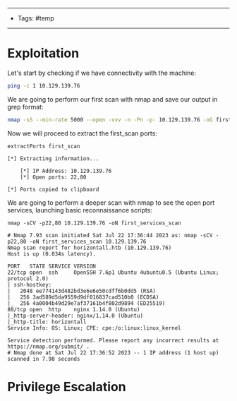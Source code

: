 ----
- Tags: #temp
----

# Exploitation

Let's start by checking if we have connectivity with the machine:

```bash
ping -c 1 10.129.139.76
```

We are going to perform our first scan with nmap and save our output in grep format:

```bash
nmap -sS --min-rate 5000 --open -vvv -n -Pn -p- 10.129.139.76 -oG first_scan
```

Now we will proceed to extract the first_scan ports:

```
extractPorts first_scan
```

```
[*] Extracting information...

    [*] IP Address: 10.129.139.76
    [*] Open ports: 22,80

[*] Ports copied to clipboard
```

We are going to perform a deeper scan with nmap to see the open port services, launching basic reconnaissance scripts:

```
nmap -sCV -p22,80 10.129.139.76 -oN first_services_scan
```

```
# Nmap 7.93 scan initiated Sat Jul 22 17:36:44 2023 as: nmap -sCV -p22,80 -oN first_services_scan 10.129.139.76
Nmap scan report for horizontall.htb (10.129.139.76)
Host is up (0.034s latency).

PORT   STATE SERVICE VERSION
22/tcp open  ssh     OpenSSH 7.6p1 Ubuntu 4ubuntu0.5 (Ubuntu Linux; protocol 2.0)
| ssh-hostkey: 
|   2048 ee774143d482bd3e6e6e50cdff6b0dd5 (RSA)
|   256 3ad589d5da9559d9df016837cad510b0 (ECDSA)
|_  256 4a0004b49d29e7af37161b4f802d9894 (ED25519)
80/tcp open  http    nginx 1.14.0 (Ubuntu)
|_http-server-header: nginx/1.14.0 (Ubuntu)
|_http-title: horizontall
Service Info: OS: Linux; CPE: cpe:/o:linux:linux_kernel

Service detection performed. Please report any incorrect results at https://nmap.org/submit/ .
# Nmap done at Sat Jul 22 17:36:52 2023 -- 1 IP address (1 host up) scanned in 7.98 seconds
```

# Privilege Escalation